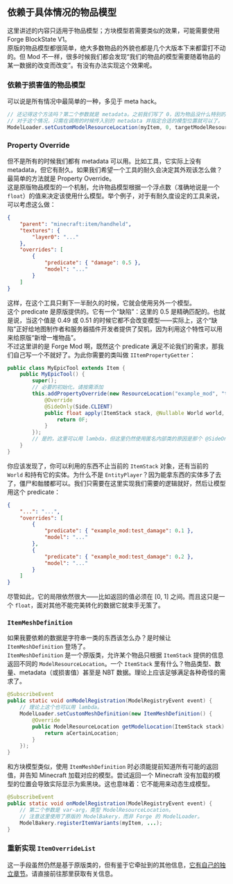 ## 依赖于具体情况的物品模型

这里讲述的内容只适用于物品模型；方块模型若需要类似的效果，可能需要使用 Forge BlockState V1。  
原版的物品模型都很简单，绝大多数物品的外貌也都是几个大版本下来都雷打不动的。但 Mod 不一样，很多时候我们都会发现“我们的物品的模型需要随着物品的某一数据的改变而改变”。有没有办法实现这个效果呢。

### 依赖于损害值的物品模型
可以说是所有情况中最简单的一种，多见于 meta hack。

```java
// 还记得这个方法吗？第二个参数就是 metadata。之前我们写了 0，因为物品没什么特别的。
// 对于这个情况，只需在调用的时候传入别的 metadata 并指定合适的模型位置就可以了。
ModelLoader.setCustomModelResourceLocation(myItem, 0, targetModelResourceLocation);
```

### Property Override

但不是所有的时候我们都有 metadata 可以用。比如工具，它实际上没有 metadata，但它有耐久。如果我们希望一个工具的耐久会决定其外观该怎么做？最简单的方法就是 Property Override。  
这是原版物品模型的一个机制，允许物品模型根据一个浮点数（准确地说是一个 `float`）的值来决定该使用什么模型。举个例子，对于有耐久度设定的工具来说，可以考虑这么做：

```json
{
    "parent": "minecraft:item/handheld",
    "textures": {
        "layer0": "..."
    },
    "overrides": [
        {
            "predicate": { "damage": 0.5 },
            "model": "..."
        }
    ]
}
```

这样，在这个工具只剩下一半耐久的时候，它就会使用另外一个模型。  
这个 predicate 是原版提供的。它有一个“缺陷”：这里的 0.5 是精确匹配的。也就是说，当这个值是 0.49 或 0.51 的时候它都不会改变模型——实际上，这个“缺陷”正好给地图制作者和服务器插件开发者提供了契机，因为利用这个特性可以用来给原版“新增一堆物品”。  
不过这里讲的是 Forge Mod 啊，既然这个 predicate 满足不论我们的需求，那我们自己写一个不就好了。为此你需要的类叫做 `IItemPropertyGetter`：

```java
public class MyEpicTool extends Item {
    public MyEpicTool() {
        super();
        // 必要的初始化，请按需添加
        this.addPropertyOverride(new ResourceLocation("example_mod", "test_damage"), new IItemPropertyGetter() {
            @Override
            @SideOnly(Side.CLIENT)
            public float apply(ItemStack stack, @Nullable World world, @Nullable EntityLivingBase entity) {
                return 0F;
            }
        });
        // 是的，这里可以用 lambda，但这里仍然使用匿名内部类的原因是那个 @SideOnly，它的含义在后面的章节会讲到。
    }
}
```

你应该发现了，你可以利用的东西不止当前的 `ItemStack` 对象，还有当前的 `World` 和持有它的实体。为什么不是 `EntityPlayer`？因为能拿东西的实体多了去了，僵尸和骷髅都可以。我们只需要在这里实现我们需要的逻辑就好，然后让模型用这个 predicate：

```json
{
    "...": "...",
    "overrides": [
        {
            "predicate": { "example_mod:test_damage": 0.1 },
            "model": "..."
        },
        {
            "predicate": { "example_mod:test_damage": 0.2 },
            "model": "..."
        }
    ]
}
```

尽管如此，它的局限依然很大——比如返回的值必须在 [0, 1] 之间。而且这只是一个 `float`，面对其他不能完美转化的数据它就束手无策了。

### `ItemMeshDefinition`

如果我要依赖的数据是字符串一类的东西该怎么办？是时候让 `ItemMeshDefinition` 登场了。  
`ItemMeshDefinition` 是一个原版类，允许某个物品只根据 `ItemStack` 提供的信息返回不同的 `ModelResourceLocation`。一个 `ItemStack` 里有什么？物品类型、数量、metadata（或损害值）甚至是 NBT 数据。<!-- 当然还有 Capability 数据，但是这需要后面的章节才会讲到。 -->理论上应该足够满足各种奇怪的需求了。  

```java
@SubscribeEvent
public static void onModelRegistration(ModelRegistryEvent event) {
    // 理论上这个也可以用 lambda。
    ModelLoader.setCustomMeshDefinition(new ItemMeshDefinition() {
        @Override
        public ModelResourceLocation getModelLocation(ItemStack stack) {
            return aCertainLocation;
        }
    });
}
```

和方块模型类似，使用 `ItemMeshDefinition` 时必须能提前知道所有可能的返回值，并告知 Minecraft 加载对应的模型。尝试返回一个 Minecraft 没有加载的模型的位置会导致实际显示为紫黑块。这也意味着：它不能用来动态生成模型。

```java
@SubscribeEvent
public static void onModelRegistration(ModelRegistryEvent event) {
    // 第二个参数是 var-arg，类型 ModelResourceLocation。
    // 注意这里使用了原版的 ModelBakery，而非 Forge 的 ModelLoader。
    ModelBakery.registerItemVariants(myItem, ...);
}
```

### 重新实现 `ItemOverrideList`

这一手段虽然仍然是基于原版类的，但有鉴于它牵扯到的其他信息，[它有自己的独立章节](../custom-model/item-override.md)。请直接前往那里获取有关信息。
